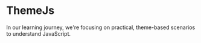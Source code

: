 # ThemeJs
In our learning journey, we're focusing on practical, theme-based scenarios to understand JavaScript. 

